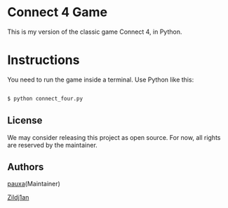 # Connect 4 Game 

This is my version of the classic game Connect 4, in Python.

# Instructions

You need to run the game inside a terminal. Use Python like this:

```python

$ python connect_four.py

```

## License

We may consider releasing this project as open source. For now, all
rights are reserved by the maintainer.

## Authors

[pauxa](https://github.com/pauxa)(Maintainer)

[Zildj1an](https://github.com/Zildj1an)
